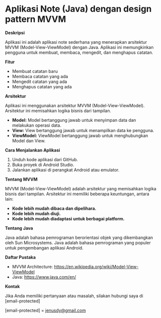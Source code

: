 # Aplikasi Note (Java) dengan design pattern MVVM 

**Deskripsi**

Aplikasi ini adalah aplikasi note sederhana yang menerapkan arsitektur MVVM (Model-View-ViewModel) dengan Java. 
Aplikasi ini memungkinkan pengguna untuk membuat, membaca, mengedit, dan menghapus catatan.

**Fitur**

* Membuat catatan baru
* Membaca catatan yang ada
* Mengedit catatan yang ada
* Menghapus catatan yang ada

**Arsitektur**

Aplikasi ini menggunakan arsitektur MVVM (Model-View-ViewModel). Arsitektur ini memisahkan logika bisnis dari tampilan.

* **Model:** Model bertanggung jawab untuk menyimpan data dan melakukan operasi data.
* **View:** View bertanggung jawab untuk menampilkan data ke pengguna.
* **ViewModel:** ViewModel bertanggung jawab untuk menghubungkan Model dan View.

**Cara Menjalankan Aplikasi**

1. Unduh kode aplikasi dari GitHub.
2. Buka proyek di Android Studio.
3. Jalankan aplikasi di perangkat Android atau emulator.

**Tentang MVVM**

MVVM (Model-View-ViewModel) adalah arsitektur yang memisahkan logika bisnis dari tampilan. Arsitektur ini memiliki beberapa keuntungan, antara lain:

* **Kode lebih mudah dibaca dan dipelihara.**
* **Kode lebih mudah diuji.**
* **Kode lebih mudah diadaptasi untuk berbagai platform.**

**Tentang Java**

Java adalah bahasa pemrograman berorientasi objek yang dikembangkan oleh Sun Microsystems. Java adalah bahasa pemrograman yang populer untuk pengembangan aplikasi Android.

**Daftar Pustaka**

* MVVM Architecture: https://en.wikipedia.org/wiki/Model-View-ViewModel
* Java: https://www.java.com/en/

**Kontak**

Jika Anda memiliki pertanyaan atau masalah, silakan hubungi saya di [email-protected]

[email-protected] = jenusdy@gmail.com
